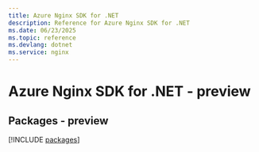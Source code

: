 ```yaml
---
title: Azure Nginx SDK for .NET
description: Reference for Azure Nginx SDK for .NET
ms.date: 06/23/2025
ms.topic: reference
ms.devlang: dotnet
ms.service: nginx
---
```

# Azure Nginx SDK for .NET - preview
## Packages - preview
[!INCLUDE [packages](nginx-index.md)]